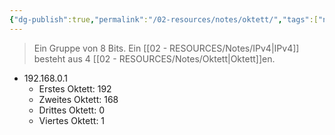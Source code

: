 ```yaml
---
{"dg-publish":true,"permalink":"/02-resources/notes/oktett/","tags":["netzwerk/ip/ipv4"],"noteIcon":"","updated":"2024-07-25T11:49:08.000+02:00"}
---
```


> Ein Gruppe von 8 Bits.
> Ein [[02 - RESOURCES/Notes/IPv4\|IPv4]] besteht aus 4 [[02 - RESOURCES/Notes/Oktett\|Oktett]]en.

- 192.168.0.1
	- Erstes Oktett: 192
	- Zweites Oktett: 168
	- Drittes Oktett: 0
	- Viertes Oktett: 1